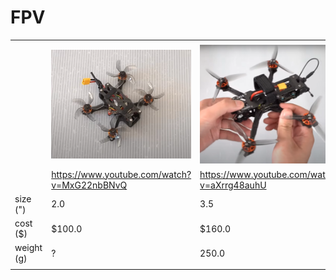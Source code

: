 # FPV

|   |   |   |
| --- | --- | --- |
|  |  |  |
|  | [![image](https://github.com/kamangir/assets/blob/main/blue-flie/fpv/2in-100.png?raw=true)](https://www.youtube.com/watch?v=MxG22nbBNvQ) | [![image](https://github.com/kamangir/assets/blob/main/blue-flie/fpv/35in-160.png?raw=true)](https://www.youtube.com/watch?v=aXrrg48auhU) |
|  | https://www.youtube.com/watch?v=MxG22nbBNvQ | https://www.youtube.com/watch?v=aXrrg48auhU |
| size (") | 2.0 | 3.5 |
| cost ($) | $100.0 | $160.0 |
| weight (g) | ? | 250.0 |
|  |  |  |


